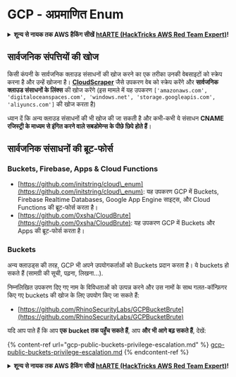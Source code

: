 # GCP - अप्रमाणित Enum

<details>

<summary><strong>शून्य से नायक तक AWS हैकिंग सीखें</strong> <a href="https://training.hacktricks.xyz/courses/arte"><strong>htARTE (HackTricks AWS Red Team Expert)</strong></a><strong>!</strong></summary>

HackTricks का समर्थन करने के अन्य तरीके:

* यदि आप चाहते हैं कि आपकी **कंपनी का विज्ञापन HackTricks में दिखाई दे** या **HackTricks को PDF में डाउनलोड करें**, तो [**सब्सक्रिप्शन प्लान्स**](https://github.com/sponsors/carlospolop) देखें!
* [**आधिकारिक PEASS & HackTricks स्वैग प्राप्त करें**](https://peass.creator-spring.com)
* [**The PEASS Family**](https://opensea.io/collection/the-peass-family) की खोज करें, हमारे विशेष [**NFTs**](https://opensea.io/collection/the-peass-family) का संग्रह
* 💬 [**Discord समूह**](https://discord.gg/hRep4RUj7f) में **शामिल हों** या [**telegram समूह**](https://t.me/peass) या **Twitter** 🐦 पर मुझे **फॉलो** करें [**@carlospolopm**](https://twitter.com/carlospolopm)**.**
* [**HackTricks**](https://github.com/carlospolop/hacktricks) और [**HackTricks Cloud**](https://github.com/carlospolop/hacktricks-cloud) github रेपोज़ में PRs सबमिट करके अपनी हैकिंग ट्रिक्स साझा करें।

</details>

## सार्वजनिक संपत्तियों की खोज

किसी कंपनी के सार्वजनिक क्लाउड संसाधनों की खोज करने का एक तरीका उनकी वेबसाइटों को स्क्रेप करना है और उन्हें खोजना है। [**CloudScraper**](https://github.com/jordanpotti/CloudScraper) जैसे उपकरण वेब को स्क्रेप करेंगे और **सार्वजनिक क्लाउड संसाधनों के लिंक्स** की खोज करेंगे (इस मामले में यह उपकरण `['amazonaws.com', 'digitaloceanspaces.com', 'windows.net', 'storage.googleapis.com', 'aliyuncs.com']` की खोज करता है)

ध्यान दें कि अन्य क्लाउड संसाधनों की भी खोज की जा सकती है और कभी-कभी ये संसाधन **CNAME रजिस्ट्री के माध्यम से इंगित करने वाले सबडोमेन्स के पीछे छिपे होते हैं**।

## सार्वजनिक संसाधनों की ब्रूट-फोर्स

### Buckets, Firebase, Apps & Cloud Functions

* [https://github.com/initstring/cloud\_enum](https://github.com/initstring/cloud\_enum): यह उपकरण GCP में Buckets, Firebase Realtime Databases, Google App Engine साइट्स, और Cloud Functions की ब्रूट-फोर्स करता है।
* [https://github.com/0xsha/CloudBrute](https://github.com/0xsha/CloudBrute): यह उपकरण GCP में Buckets और Apps की ब्रूट-फोर्स करता है।

### Buckets

अन्य क्लाउड्स की तरह, GCP भी अपने उपयोगकर्ताओं को Buckets प्रदान करता है। ये buckets हो सकते हैं (सामग्री की सूची, पढ़ना, लिखना...).

निम्नलिखित उपकरण दिए गए नाम के विविधताओं को उत्पन्न करने और उस नामों के साथ गलत-कॉन्फ़िगर किए गए buckets की खोज के लिए उपयोग किए जा सकते हैं:

* [https://github.com/RhinoSecurityLabs/GCPBucketBrute](https://github.com/RhinoSecurityLabs/GCPBucketBrute)

यदि आप पाते हैं कि आप **एक bucket तक पहुँच सकते हैं**, आप **और भी आगे बढ़ सकते हैं**, देखें:

{% content-ref url="gcp-public-buckets-privilege-escalation.md" %}
[gcp-public-buckets-privilege-escalation.md](gcp-public-buckets-privilege-escalation.md)
{% endcontent-ref %}

<details>

<summary><strong>शून्य से नायक तक AWS हैकिंग सीखें</strong> <a href="https://training.hacktricks.xyz/courses/arte"><strong>htARTE (HackTricks AWS Red Team Expert)</strong></a><strong>!</strong></summary>

HackTricks का समर्थन करने के अन्य तरीके:

* यदि आप चाहते हैं कि आपकी **कंपनी का विज्ञापन HackTricks में दिखाई दे** या **HackTricks को PDF में डाउनलोड करें**, तो [**सब्सक्रिप्शन प्लान्स**](https://github.com/sponsors/carlospolop) देखें!
* [**आधिकारिक PEASS & HackTricks स्वैग प्राप्त करें**](https://peass.creator-spring.com)
* [**The PEASS Family**](https://opensea.io/collection/the-peass-family) की खोज करें, हमारे विशेष [**NFTs**](https://opensea.io/collection/the-peass-family) का संग्रह
* 💬 [**Discord समूह**](https://discord.gg/hRep4RUj7f) में **शामिल हों** या [**telegram समूह**](https://t.me/peass) या **Twitter** 🐦 पर मुझे **फॉलो** करें [**@carlospolopm**](https://twitter.com/carlospolopm)**.**
* [**HackTricks**](https://github.com/carlospolop/hacktricks) और [**HackTricks Cloud**](https://github.com/carlospolop/hacktricks-cloud) github रेपोज़ में PRs सबमिट करके अपनी हैकिंग ट्रिक्स साझा करें।

</details>
